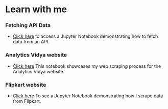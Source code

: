 # Learn with me
### Fetching API Data
- [Click here](https://github.com/iamanuja/Web-Scraping/blob/main/Fetching%20API%20data.ipynb) to access a Jupyter Notebook demonstrating how to fetch data from an API.
### Analytics Vidya website
- [Click here](https://github.com/iamanuja/Web-Scraping/blob/main/analyticsvidya_articles_scraping.ipynb) This notebook showcases my web scraping process for the Analytics Vidya website.
### Flipkart website
- [Click here](https://github.com/iamanuja/Web-Scraping/blob/main/flipkart_laptop_info_scraping.ipynb) To see a Jupyter Notebook demonstrating how I scrape data from Flipkart.
